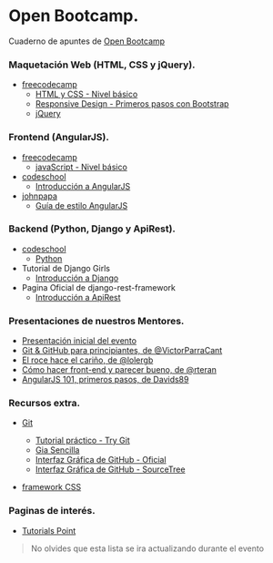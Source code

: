 # Open Bootcamp. #
Cuaderno de apuntes de [Open Bootcamp](http://victorparracant.github.io/OpenBootcamp/)

### Maquetación Web (HTML, CSS y jQuery). ###
* [freecodecamp](https://www.freecodecamp.com/)
  - [HTML y CSS - Nivel básico](https://www.freecodecamp.com/map-aside#nested-collapseHTML5andCSS)
  - [Responsive Design - Primeros pasos con Bootstrap](https://www.freecodecamp.com/map-aside#nested-collapseResponsiveDesignwithBootstr)
  - [jQuery](https://www.freecodecamp.com/map-aside#nested-collapsejQuery)

### Frontend (AngularJS). ###
* [freecodecamp](https://www.freecodecamp.com/)
  - [javaScript - Nivel básico](https://www.freecodecamp.com/map-aside#nested-collapseBasicJavaScript)
* [codeschool](https://www.codeschool.com/)
  - [Introducción a AngularJS](http://campus.codeschool.com/courses/shaping-up-with-angular-js/intro)
* [johnpapa](https://github.com/johnpapa)
  - [Guía de estilo AngularJS](https://github.com/johnpapa/angular-styleguide/blob/master/a1/i18n/es-ES.md)

### Backend (Python, Django y ApiRest). ###
* [codeschool](https://www.codeschool.com/)
  - [Python](https://www.codecademy.com/es/learn/python)
* Tutorial de Django Girls
  - [Introducción a Django](http://tutorial.djangogirls.org/es/)
* Pagina Oficial de django-rest-framework
  - [Introducción a ApiRest](http://www.django-rest-framework.org/)

### Presentaciones de nuestros Mentores. ###
* [Presentación inicial del evento](https://docs.google.com/presentation/d/17C3cQ_lLL25V9DVJdUca80a0PbJxVGV1Ujj6JfoMjmc/edit?usp=sharing)
* [Git & GitHub para principiantes, de @VictorParraCant](https://drive.google.com/file/d/0B4YLsFUmquGEcENxNnZnZzBiZDQ/view?pref=2&pli=1)
* [El roce hace el cariño, de @lolergb](https://drive.google.com/open?id=0B4YLsFUmquGEV0ZxVWVwXzFhOG8)
* [Cómo hacer front-end y parecer bueno, de @rteran](https://drive.google.com/file/d/0B4YLsFUmquGEckRBYkRad05XR3c/view?usp=sharing)
* [AngularJS 101, primeros pasos, de Davids89](https://drive.google.com/open?id=0B4YLsFUmquGELVNGUmNOMEdra0k)

### Recursos extra. ###
* [Git](https://git-scm.com/)
  - [Tutorial práctico - Try Git](https://try.github.io/levels/1/challenges/1)
  - [Gia Sencilla](http://rogerdudler.github.io/git-guide/index.es.html)
  - [Interfaz Gráfica de GitHub - Oficial](https://desktop.github.com/)
  - [Interfaz Gráfica de GitHub - SourceTree](https://www.sourcetreeapp.com/)

* [framework CSS](http://es.learnlayout.com/frameworks.html)

### Paginas de interés. ###
* [Tutorials Point](http://www.tutorialspoint.com)

> No olvides que esta lista se ira actualizando durante el evento
